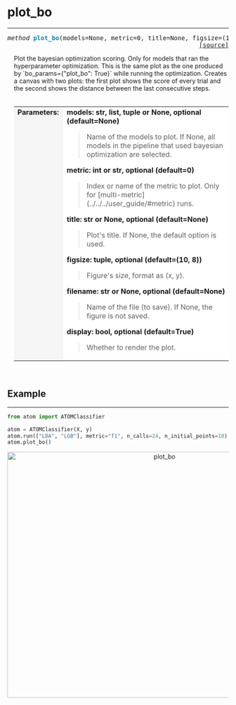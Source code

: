 # plot_bo
---------

<a name="atom"></a>
<pre><em>method</em> <strong style="color:#008AB8">plot_bo</strong>(models=None, metric=0, title=None, figsize=(10, 8), filename=None, display=True)
<div align="right"><a href="https://github.com/tvdboom/ATOM/blob/master/atom/plots.py#L615">[source]</a></div></pre>
<div style="padding-left:3%">
Plot the bayesian optimization scoring. Only for models that ran the hyperparameter
 optimization. This is the same plot as the one produced by `bo_params={"plot_bo": True}`
 while running the optimization. Creates a canvas with two plots: the first plot shows
 the score of every trial and the second shows the distance between the last
 consecutive steps.
 <br /><br />
<table width="100%">
<tr>
<td width="15%" style="vertical-align:top; background:#F5F5F5;"><strong>Parameters:</strong></td>
<td width="75%" style="background:white;">
<strong>models: str, list, tuple or None, optional (default=None)</strong>
<blockquote>
Name of the models to plot. If None, all models in the pipeline that used bayesian
 optimization are selected.
</blockquote>
<strong>metric: int or str, optional (default=0)</strong>
<blockquote>
Index or name of the metric to plot. Only for [multi-metric](../../../user_guide/#metric) runs.
</blockquote>
<strong>title: str or None, optional (default=None)</strong>
<blockquote>
Plot's title. If None, the default option is used.
</blockquote>
<strong>figsize: tuple, optional (default=(10, 8))</strong>
<blockquote>
Figure's size, format as (x, y).
</blockquote>
<strong>filename: str or None, optional (default=None)</strong>
<blockquote>
Name of the file (to save). If None, the figure is not saved.
</blockquote>
<strong>display: bool, optional (default=True)</strong>
<blockquote>
Whether to render the plot.
</blockquote>
</tr>
</table>
</div>
<br />



## Example
----------

```python
from atom import ATOMClassifier

atom = ATOMClassifier(X, y)
atom.run(["LDA", "LGB"], metric="f1", n_calls=24, n_initial_points=10)
atom.plot_bo()
```
<div align="center">
    <img src="../../../img/plots/plot_bo.png" alt="plot_bo" width="700" height="560"/>
</div>
